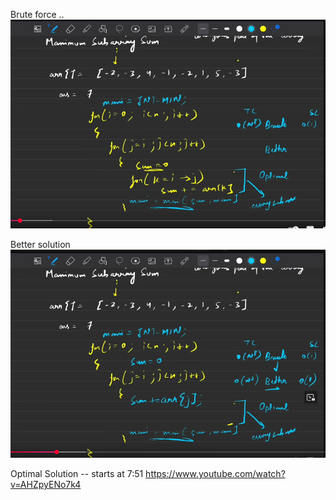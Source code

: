 Brute force .. 
![alt text](image.png)

Better solution
![alt text](image-1.png)

Optimal Solution
-- starts at 7:51  https://www.youtube.com/watch?v=AHZpyENo7k4 